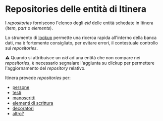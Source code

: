 # Repositories delle entità di Itinera
I _repositories_ forniscono l'elenco degli _eid_ delle entità schedate in Itinera (_item_, _part_ o _elements_).

Lo strumento di [lookup](lookup.md) permette una ricerca rapida all'interno della banca dati, ma è fortemente consigliato, per evitare errori, il contestuale controllo sui _repositories_.  

⚠️ Quando si attribuisce un _eid_ ad una entità che non compare nei _repositories_, è necessario segnalare l'aggiunta su clickup per permettere l'aggiornamento del _repository_ relativo.

Itinera prevede _repositories_ per:

* [persone](https://docs.google.com/document/d/16FpaxeFzUwUajNawKctD3ZIA0ia3s3ND/edit?usp=sharing&ouid=112663865453613266465&rtpof=true&sd=true)
* [testi](https://docs.google.com/document/d/18AKDnxM6tn9NthxnVfgWf33Kcyus4nhQ/edit?usp=share_link&ouid=101839700255044641068&rtpof=true&sd=true)
* [manoscritti]()
* [elementi di scrittura]()
* [decoratori]()
* [altro?]()

